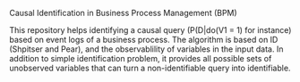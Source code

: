 Causal Identification in Business Process Management (BPM)

This repository helps identifying a causal query (P(D|do(V1 = 1) for instance) based on event logs of a business process. The algorithm is based on ID (Shpitser and Pear), and the observablility of variables in the input data. 
In addition to simple identification problem, it provides all possible sets of unobserved variables that can turn a non-identifiable query into identifiable.
